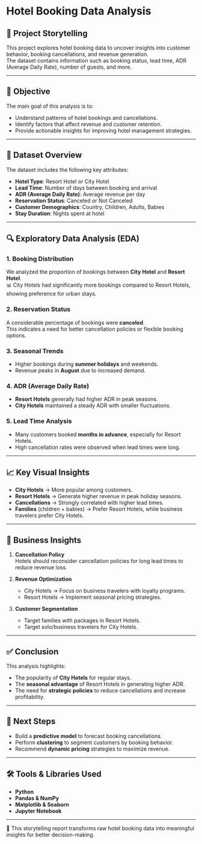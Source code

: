 # Hotel Booking Data Analysis

## 📖 Project Storytelling

This project explores hotel booking data to uncover insights into customer behavior, booking cancellations, and revenue generation.  
The dataset contains information such as booking status, lead time, ADR (Average Daily Rate), number of guests, and more.

---

## 🎯 Objective
The main goal of this analysis is to:
- Understand patterns of hotel bookings and cancellations.
- Identify factors that affect revenue and customer retention.
- Provide actionable insights for improving hotel management strategies.

---

## 📂 Dataset Overview
The dataset includes the following key attributes:
- **Hotel Type**: Resort Hotel or City Hotel
- **Lead Time**: Number of days between booking and arrival
- **ADR (Average Daily Rate)**: Average revenue per day
- **Reservation Status**: Canceled or Not Canceled
- **Customer Demographics**: Country, Children, Adults, Babies
- **Stay Duration**: Nights spent at hotel

---

## 🔍 Exploratory Data Analysis (EDA)
### 1. Booking Distribution
We analyzed the proportion of bookings between **City Hotel** and **Resort Hotel**.  
📊 City Hotels had significantly more bookings compared to Resort Hotels, showing preference for urban stays.

### 2. Reservation Status
A considerable percentage of bookings were **canceled**.  
This indicates a need for better cancellation policies or flexible booking options.

### 3. Seasonal Trends
- Higher bookings during **summer holidays** and weekends.  
- Revenue peaks in **August** due to increased demand.

### 4. ADR (Average Daily Rate)
- **Resort Hotels** generally had higher ADR in peak seasons.  
- **City Hotels** maintained a steady ADR with smaller fluctuations.

### 5. Lead Time Analysis
- Many customers booked **months in advance**, especially for Resort Hotels.  
- High cancellation rates were observed when lead times were long.

---

## 📈 Key Visual Insights
- **City Hotels** → More popular among customers.  
- **Resort Hotels** → Generate higher revenue in peak holiday seasons.  
- **Cancellations** → Strongly correlated with higher lead times.  
- **Families** (children + babies) → Prefer Resort Hotels, while business travelers prefer City Hotels.

---

## 🧩 Business Insights
1. **Cancellation Policy**  
   Hotels should reconsider cancellation policies for long lead times to reduce revenue loss.

2. **Revenue Optimization**  
   - City Hotels → Focus on business travelers with loyalty programs.  
   - Resort Hotels → Implement seasonal pricing strategies.

3. **Customer Segmentation**  
   - Target families with packages in Resort Hotels.  
   - Target solo/business travelers for City Hotels.

---

## ✅ Conclusion
This analysis highlights:
- The popularity of **City Hotels** for regular stays.  
- The **seasonal advantage** of Resort Hotels in generating higher ADR.  
- The need for **strategic policies** to reduce cancellations and increase profitability.

---

## 🚀 Next Steps
- Build a **predictive model** to forecast booking cancellations.  
- Perform **clustering** to segment customers by booking behavior.  
- Recommend **dynamic pricing** strategies to maximize revenue.

---

## 🛠️ Tools & Libraries Used
- **Python**
- **Pandas & NumPy**
- **Matplotlib & Seaborn**
- **Jupyter Notebook**

---

📌 This storytelling report transforms raw hotel booking data into meaningful insights for better decision-making.

